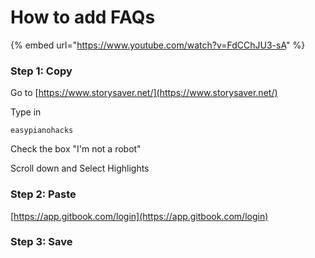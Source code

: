 # How to add FAQs

{% embed url="https://www.youtube.com/watch?v=FdCChJU3-sA" %}



### Step 1: Copy

Go to [https://www.storysaver.net/](https://www.storysaver.net/) 

Type in 

```text
easypianohacks
```

Check the box "I'm not a robot"

Scroll down and Select Highlights

### 

### Step 2: Paste 

[https://app.gitbook.com/login](https://app.gitbook.com/login)



### Step 3: Save







